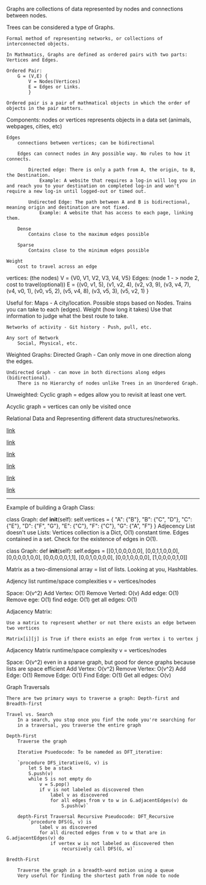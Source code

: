 Graphs are collections of data represented by nodes and connections between nodes.

Trees can be considered a type of Graphs.

    Formal method of representing networks, or collections of interconnected objects.

    In Mathmatics, Graphs are defined as ordered pairs with two parts: Vertices and Edges.

    Ordered Pair:
        G = (V,E) {
            V = Nodes(Vertices)
            E = Edges or Links. 
            }
    
    Ordered pair is a pair of mathmatical objects in which the order of objects in the pair matters.

    

Components:
    nodes or vertices
        represents objects in a data set (animals, webpages, cities, etc)

    Edges
        connections between vertices; can be bidirectional

        Edges can connect nodes in Any possible way. No rules to how it connects.

            Directed edge: There is only a path from A, the origin, to B, the Destination.
                Example: A website that requires a log-in will log you in and reach you to your destination on completed log-in and won't require a new log-in until logged-out or timed out.

            Undirected Edge: The path between A and B is bidirectional, meaning origin and destination are not fixed.
                Example: A website that has access to each page, linking them.

        Dense
            Contains close to the maximum edges possible

        Sparse
            Contains close to the minimum edges possible

    Weight
        cost to travel across an edge

vertices: (the nodes)
    V = {V0, V1, V2, V3, V4, V5}
Edges: (node 1 - > node 2, cost to travel(optional))
    E = {(v0, v1, 5), (v1, v2, 4), (v2, v3, 9), (v3, v4, 7), (v4, v0, 1), (v0, v5, 2), (v5, v4, 8), (v3, v5, 3), (v5, v2, 1) } 

Useful for:
    Maps - A city/location. Possible stops based on Nodes. Trains you can take to each (edges). Weight (how long it takes)
        Use that information to judge what the best route to take.

    Networks of activity - Git history - Push, pull, etc.

    Any sort of Network
        Social, Physical, etc.



Weighted Graphs:
    Directed Graph - Can only move in one direction along the edges.

    Undirected Graph - can move in both directions along edges (bidirectional).
        There is no Hierarchy of nodes unlike Trees in an Unordered Graph.

Unweighted:
    Cyclic graph = edges allow you to revisit at least one vert.

Acyclic graph = vertices can only be visited once

Relational Data and Representing different data structures/networks.

[link](https://medium.com/basecs/a-gentle-introduction-to-graph-theory-77969829ead8)

[link](http://freefeast.info/difference-between/difference-between-trees-and-graphs-trees-vs-graphs/)

[link](http://stackoverflow.com/questions/7423401/whats-the-difference-between-the-data-structure-tree-and-graph)

[link](http://www.cs.xu.edu/csci390/12s/IJEST10-02-09-124.pdf)

[link](http://www.cs.jhu.edu/~cohen/CS226/Lectures/GraphTraversal.pdf)

[link](https://www.youtube.com/watch?v=gXgEDyodOJU&t=319s)

______________________________________________________________________________________________________________________________________________________

Example of building a Graph Class:


class Graph:
    def __init__(self):
        self.vertices = {
            "A": {"B"},
            "B": {"C", "D"},
            "C": {"E"},
            "D": {"F", "G"},
            "E": {"C"},
            "F": {"C"},
            "G": {"A", "F"}
        }
Adjecency List doesn't use Lists: Vertices collection is a Dict, O(1) constant time.
Edges contained in a set. Check for the existence of edges in O(1).

class Graph:
    def __init__(self):
        self.edges = [[0,1,0,0,0,0,0],
                      [0,0,1,1,0,0,0],
                      [0,0,0,0,1,0,0],
                      [0,0,0,0,0,1,1],
                      [0,0,1,0,0,0,0],
                      [0,0,1,0,0,0,0],
                      [1,0,0,0,0,1,0]]

Matrix as a two-dimensional array = list of lists. Looking at you, Hashtables.


Adjency list runtime/space complexities
v = vertices/nodes

Space: O(v^2)
Add Vertex: O(1)
Remove Verted: O(v)
Add edge: O(1)
Remove ege: O(1)
find edge: O(1)
get all edges: O(1)

Adjacency Matrix:

    Use a matrix to represent whether or not there exists an edge between two vertices

    Matrix[i][j] is True if there exists an edge from vertex i to vertex j

Adjacency Matrix runtime/space complexity
v = vertices/nodes

Space: O(v^2)
    even in a sparse graph, but good for dence graphs because lists are space efficient
Add Vertex: O(v^2)
Remove Vertex: O(v^2)
Add Edge: O(1)
Remove Edge: O(1)
Find Edge: O(1)
Get all edges: O(v)

Graph Traversals

    There are two primary ways to traverse a graph: Depth-first and Breadth-first

    Travel vs. Search
        In a search, you stop once you finf the node you're searching for
        in a traversal, you traverse the entire graph

    Depth-First
        Traverse the graph

        Iterative Psuedocode: To be nameded as DFT_iterative:

        `procedure DFS_iterative(G, v) is
            let S be a stack
            S.push(v)
            while S is not empty do
                v = S.pop()
                if v is not labeled as discovered then
                    label v as discovered
                    for all edges from v to w in G.adjacentEdges(v) do
                        S.push(w)`

        depth-First Traversal Recursive Pseudocode: DFT_Recursive
            `procedure DFS(G, v) is
                label v as discovered
                for all directed edges from v to w that are in G.adjacentEdges(v) do
                    if vertex w is not labeled as discovered then
                        recursively call DFS(G, w)`

    Bredth-First

        Traverse the graph in a breadth-ward motion using a queue
        Very useful for finding the shortest path from node to node

        